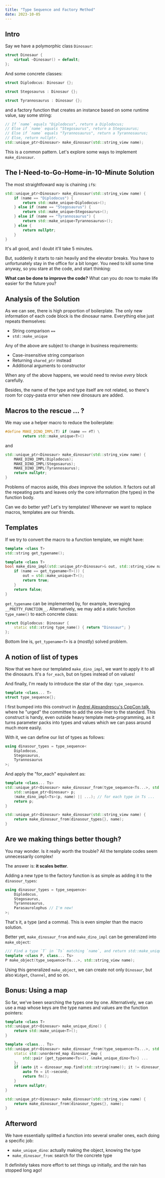 ```yaml
---
title: "Type Sequence and Factory Method"
date: 2023-10-05
---
```


## Intro

Say we have a polymorphic class `Dinosaur`:

```cpp
struct Dinosaur {
    virtual ~Dinosaur() = default;
};
```

And some concrete classes:

```cpp
struct Diplodocus: Dinosaur {};

struct Stegosaurus : Dinosaur {};

struct Tyrannosaurus : Dinosaur {};
```

and a factory function that creates an instance based on some runtime value, say some string:

```cpp
// If `name` equals "Diplodocus", return a Diplodocus;
// Else if `name` equals "Stegosaurus", return a Stegosaurus;
// Else if `name` equals "Tyrannosaurus", return a Tyrannosaurus;
// Else, return nullptr.
std::unique_ptr<Dinosaur> make_dinosaur(std::string_view name);
```

This is a common pattern. Let's explore some ways to implement `make_dinosaur`.


## The I-Need-to-Go-Home-in-10-Minute Solution

The most straightfoward way is chaining `if`s:

```cpp
std::unique_ptr<Dinosaur> make_dinosaur(std::string_view name) {
    if (name == "Diplodocus") {
        return std::make_unique<Diplodocus>();
    } else if (name == "Stegosaurus") {
        return std::make_unique<Stegosaurus>();
    } else if (name == "Tyrannosaurus") {
        return std::make_unique<Tyrannosaurus>();
    } else {
        return nullptr;
    }
}
```

It's all good, and I doubt it'll take 5 minutes.

But, suddenly it starts to rain heavily and the elevator breaks. You have to unfortunately stay in the office for a bit longer.
You need to kill some time anyway, so you stare at the code, and start thinking:

**What can be done to improve the code?** What can you do now to make life easier for the future you?


## Analysis of the Solution

As we can see, there is high proportion of boilerplate.
The only new information of each code block is the dinosaur name. Everything else just repeats themselves:
- String comparison `==`
- `std::make_unique`

Any of the above are subject to change in business requirements:
- Case-insensitive string comparison
- Returning `shared_ptr` instead
- Additional arguments to constructor

When any of the above happens, we would need to revise *every* block carefully.

Besides, the name of the type and type itself are not related, so there's room for copy-pasta error when new dinosaurs are added.


## Macros to the rescue ... ?

We may use a helper macro to reduce the boilerplate:

```cpp
#define MAKE_DINO_IMPL(T) if (name == #T) \
        return std::make_unique<T>()
```

and

```cpp
std::unique_ptr<Dinosaur> make_dinosaur(std::string_view name) {
    MAKE_DINO_IMPL(Diplodocus);
    MAKE_DINO_IMPL(Stegosaurus);
    MAKE_DINO_IMPL(Tyrannosaurus);
    return nullptr;
}
```

Problems of macros aside, this *does* improve the solution.
It factors out all the repeating parts and leaves only the core information (the types) in the function body.

Can we do better yet? Let's try templates! Whenever we want to replace macros, templates are our friends.


## Templates

If we try to convert the macro to a function template, we might have:

```cpp
template <class T>
std::string get_typename();

template <class T>
bool make_dino_impl(std::unique_ptr<Dinosaur>& out, std::string_view name) {
    if (name == get_typename<T>()) {
        out = std::make_unique<T>();
        return true;
    }
    return false;
}
```

`get_typename` can be implemented by, for example, leveraging `__PRETTY_FUNCTION__`. Alternatively, we may add a static function `type_name()` to each concrete class:

```cpp
struct Diplodocus: Dinosaur {
    static std::string type_name() { return "Dinosaur"; }
};
```

Bottom line is, `get_typename<T>` is a (mostly) solved problem.


## A notion of list of types

Now that we have our templated `make_dino_impl`, we want to apply it to all the dinosaurs. It's a `for_each`, but on types instead of on values!

And finally, I'm ready to introduce the star of the day: `type_sequence`.


```cpp
template <class... T>
struct type_sequence{};
```

I first bumped into this construct in [Andrei Alexandrescu's CppCon talk](https://youtu.be/va9I2qivBOA), where he "urged" the committee to add the one-liner to the standard. This construct is handy, even outside heavy template meta-programming, as it turns parameter packs into types and values which we can pass around much more easily.

With it, we can define our list of types as follows:

```cpp
using dinasour_types = type_sequence<
    Diplodocus,
    Stegosaurus,
    Tyrannosaurus
>;
```

And apply the "for_each" equivalent as:

```cpp
template <class... Ts>
std::unique_ptr<Dinosaur> make_dinosaur_from(type_sequence<Ts...>, std::string_view name) {
    std::unique_ptr<Dinosaur> p;
    (make_dino_impl<Ts>(p, name) || ...); // for each type in Ts ...
    return p;
}

std::unique_ptr<Dinosaur> make_dinosaur(std::string_view name) {
    return make_dinosaur_from(dinasour_types{}, name);
}
```


## Are we making things better though?

You may wonder. Is it really worth the trouble? All the template codes seem unnecessarily complex!

The answer is: **it scales better**.

Adding a new type to the factory function is as simple as adding it to the `dinasour_types`:

```cpp
using dinasour_types = type_sequence<
    Diplodocus,
    Stegosaurus,
    Tyrannosaurus,
    Parasaurolophus // I'm new!
>;
```

That's it, a type (and a comma). This is even simpler than the macro solution.

Better yet, `make_dinosaur_from` and `make_dino_impl` can be generalized into `make_object`:

```cpp
/// Find a type `T` in `Ts` matching `name`, and return std::make_unique<T>().
template <class P, class... Ts>
P make_object(type_sequence<Ts...>, std::string_view name);
```

Using this generalized `make_object`, we can create not only `Dinosaur`, but also `Widget`, `Channel`, and so on.


## Bonus: Using a map

So far, we've been searching the types one by one.
Alternatively, we can use a map whose keys are the type names and values are the function pointers:


```cpp
template <class T>
std::unique_ptr<Dinosaur> make_unique_dino() {
    return std::make_unique<T>();
}

template <class... Ts>
std::unique_ptr<Dinosaur> make_dinosaur_from(type_sequence<Ts...>, std::string_view name) {
    static std::unordered_map dinosaur_map {
        std::pair {get_typename<Ts>(), &make_unique_dino<Ts>} ...
    };
    if (auto it = dinosaur_map.find(std::string(name)); it != dinosaur_map.end()) {
        auto fn = it->second;
        return fn();
    }
    return nullptr;
}

std::unique_ptr<Dinosaur> make_dinosaur(std::string_view name) {
    return make_dinosaur_from(dinasour_types{}, name);
}
```


## Afterword

We have essentially splitted a function into several smaller ones, each doing a specific job:

- `make_unique_dino`: actually making the object, knowing the type
- `make_dinosaur_from`: search for the concrete type

It definitely takes more effort to set things up initially, and the rain has stopped long ago!
